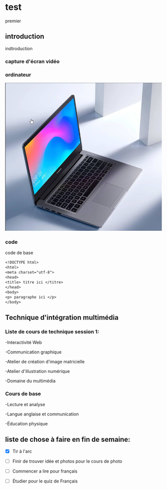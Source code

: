 # test
premier  


## introduction 
indtroduction
### capture d'écran vidéo

### ordinateur
![Image d'un ordinateur](media/capture_ordinateur.png)

### code 
code de base 
  ```
  <!DOCTYPE html>
  <html>
  <meta charset="utf-8">
  <head>
  <title> titre ici </titre>
  </head>
  <body>
  <p> paragraphe ici </p>
  </body>
  ```
  
## Technique d'intégration multimédia 
### Liste de cours de **technique** session 1:

-Interactivité Web

-Communication graphique 

-Atelier de création d'image matricielle

-Atelier d'illustration numérique 

-Domaine du multimédia 

### Cours de base 

-Lecture et analyse

-Langue anglaise et communication

-Éducation physique

## liste de chose à faire en fin de semaine:

- [x] Tir à l'arc
- [ ] Finir de trouver idée et photos pour le cours de photo
- [ ] Commencer a lire pour français 
- [ ] Étudier pour le quiz de Français



 


